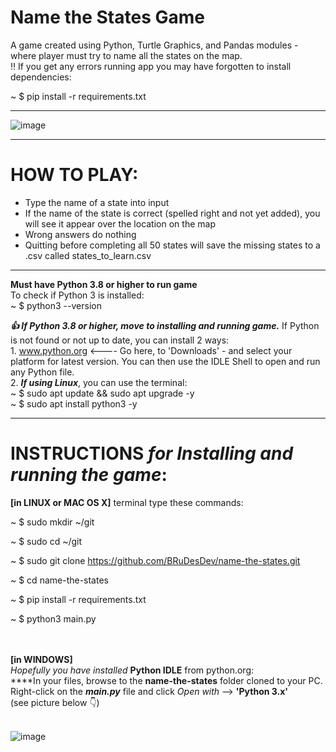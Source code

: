 # Name the States Game

A game created using Python, Turtle Graphics, and Pandas modules - where player must try to name all the states on the map.<br>
‼️ If you get any errors running app you may have forgotten to install dependencies:<br>

<t> ~ $ pip install -r requirements.txt<br>

_________________________________________________________________________________________________________________________

![image](https://user-images.githubusercontent.com/103232802/163043248-a41f6616-b810-461c-b43a-dcd60c20f072.png)

_________________________________________________________________________________________________________________________

# HOW TO PLAY:
- Type the name of a state into input
- If the name of the state is correct (spelled right and not yet added), you will see it appear over the location on the map 
- Wrong answers do nothing
- Quitting before completing all 50 states will save the missing states to a .csv called states_to_learn.csv


__________________________________________________________________________________________________________


**Must have Python 3.8 or higher to run game**<br>
	<t>To check if Python 3 is installed:<br>
		<t><t>~ $ python3 --version<br>
  
**_👍 If Python 3.8 or higher, move to installing and running game._** If Python is not found or not up to date, you can install
2 ways:<br>
<t>1. www.python.org <---- Go here, to 'Downloads' - and select your platform for latest version. You can then use the IDLE Shell
to open and run any Python file.<br>
<t>2. **_If using Linux_**, you can use the terminal:<br>
<t><t>~ $ sudo apt update && sudo apt upgrade -y <br>
<t><t>~ $ sudo apt install python3 -y <br>


__________________________________________________________________________________________________________

# **INSTRUCTIONS** _for Installing and running the game_:<br>
	
**[in LINUX or MAC OS X]** terminal type these commands:<br>

<t><t>~ $ sudo mkdir ~/git      


<t><t>~ $ sudo cd ~/git       

<t><t>~ $ sudo git clone https://github.com/BRuDesDev/name-the-states.git      

<t><t>~ $ cd name-the-states      

<t><t>~ $ pip install -r requirements.txt     

<t><t>~ $ python3 main.py				
<br><br>
	
<t>**[in WINDOWS]**<br>
_Hopefully you have installed_ **Python IDLE** from python.org:<br>
<t>****In your files, browse to the **name-the-states** folder cloned to your PC. Right-click on the **_main.py_** file and click _Open with_ --> **'Python 3.x'**<br>(see picture below 👇)<br><br>

![image](https://user-images.githubusercontent.com/103232802/162651068-e27cfe0a-de9e-4b76-9c30-e8b4c229c6dd.png)
